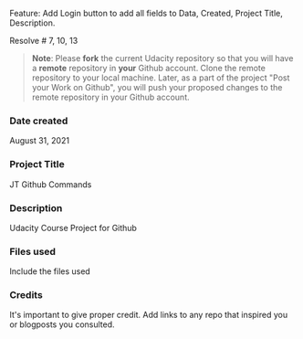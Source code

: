 
Feature: Add Login button to add all fields to Data, Created, Project Title, Description.

Resolve # 7, 10, 13
>**Note**: Please **fork** the current Udacity repository so that you will have a **remote** repository in **your** Github account. Clone the remote repository to your local machine. Later, as a part of the project "Post your Work on Github", you will push your proposed changes to the remote repository in your Github account.

### Date created
August 31, 2021

### Project Title
JT Github Commands

### Description
Udacity Course Project for Github

### Files used
Include the files used

### Credits
It's important to give proper credit. Add links to any repo that inspired you or blogposts you consulted.
